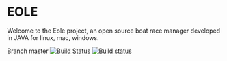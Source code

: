 EOLE
=============
Welcome to the Eole project, an open source boat race manager developed in JAVA for linux, mac, windows.

Branch master [![Build Status](https://img.shields.io/travis/leojullerot/Regate/master.svg?label=Travis-CI)](https://travis-ci.org/leojullerot/Regate) 
[![Build status](https://img.shields.io/appveyor/ci/leojullerot/regate/master.svg?label=AppVeyor)](https://ci.appveyor.com/project/leojullerot/regate)